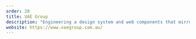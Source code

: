 ```yaml
---
order: 20
title: VAE Group
description: "Engineering a design system and web components that mirror VAE Group's brand and give them opportunity to develop thier web content strategy without the need for development."
website: https://www.vaegroup.com.au/
---
```

